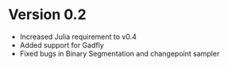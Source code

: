 # Version 0.2
* Increased Julia requirement to v0.4
* Added support for Gadfly
* Fixed bugs in Binary Segmentation and changepoint sampler